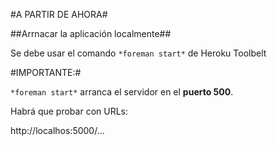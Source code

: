 #A PARTIR DE AHORA#

##Arrnacar la aplicación localmente##

Se debe usar el comando `*foreman start*` de Heroku Toolbelt


#IMPORTANTE:#

`*foreman start*` arranca el servidor en el __puerto 500__.

Habrá que probar con URLs:

http://localhos:5000/...